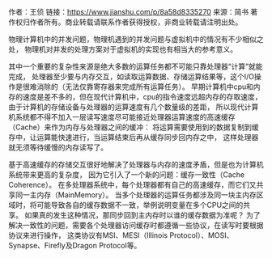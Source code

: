 作者：王侦
链接：https://www.jianshu.com/p/8a58d8335270
来源：简书
著作权归作者所有。商业转载请联系作者获得授权，非商业转载请注明出处。


物理计算机中的并发问题，物理机遇到的并发问题与虚拟机中的情况有不少相似之处，
物理机对并发的处理方案对于虚拟机的实现也有相当大的参考意义。

其中一个重要的复杂性来源是绝大多数的运算任务都不可能只靠处理器“计算”就能完成，
处理器至少要与内存交互，如读取运算数据、存储运算结果等，这个I/O操作是很难消除的（无法仅靠寄存器来完成所有运算任务）。
早期计算机中cpu和内存的速度是差不多的，但在现代计算机中，cpu的指令速度远超内存的存取速度，
由于计算机的存储设备与处理器的运算速度有几个数量级的差距，
所以现代计算机系统都不得不加入一层读写速度尽可能接近处理器运算速度的高速缓存（Cache）来作为内存与处理器之间的缓冲：
将运算需要使用到的数据复制到缓存中，让运算能快速进行，当运算结束后再从缓存同步回内存之中，
这样处理器就无须等待缓慢的内存读写了。

基于高速缓存的存储交互很好地解决了处理器与内存的速度矛盾，但是也为计算机系统带来更高的复杂度，
因为它引入了一个新的问题：缓存一致性（Cache Coherence）。
在多处理器系统中，每个处理器都有自己的高速缓存，而它们又共享同一主内存（MainMemory）。
当多个处理器的运算任务都涉及同一块主内存区域时，将可能导致各自的缓存数据不一致，举例说明变量在多个CPU之间的共享。
如果真的发生这种情况，那同步回到主内存时以谁的缓存数据为准呢？
为了解决一致性的问题，需要各个处理器访问缓存时都遵循一些协议，在读写时要根据协议来进行操作，
这类协议有MSI、MESI（Illinois Protocol）、MOSI、Synapse、Firefly及Dragon Protocol等。


